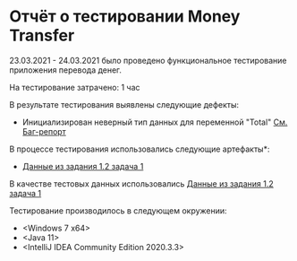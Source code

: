 # Отчёт о тестировании Money Transfer



23.03.2021 - 24.03.2021 было проведено функциональное тестирование приложения перевода денег.

На тестирование затрачено: 1 час

В результате тестирования выявлены следующие дефекты:
* Инициализирован неверный тип данных для переменной "Total" [См. Баг-репорт](https://github.com/Olegun56/DZ1.2-Java/issues/1)





В процессе тестирования использовались следующие артефакты*:
* [Данные из задания 1.2 задача 1 ](https://github.com/netology-code/javaqa-homeworks/tree/master/programming)


В качестве тестовых данных использовались [Данные из задания 1.2 задача 1 ](https://github.com/netology-code/javaqa-homeworks/tree/master/programming)


Тестирование производилось в следующем окружении:
* <Windows 7 x64>
* <Java 11>
* <IntelliJ IDEA Community Edition 2020.3.3>